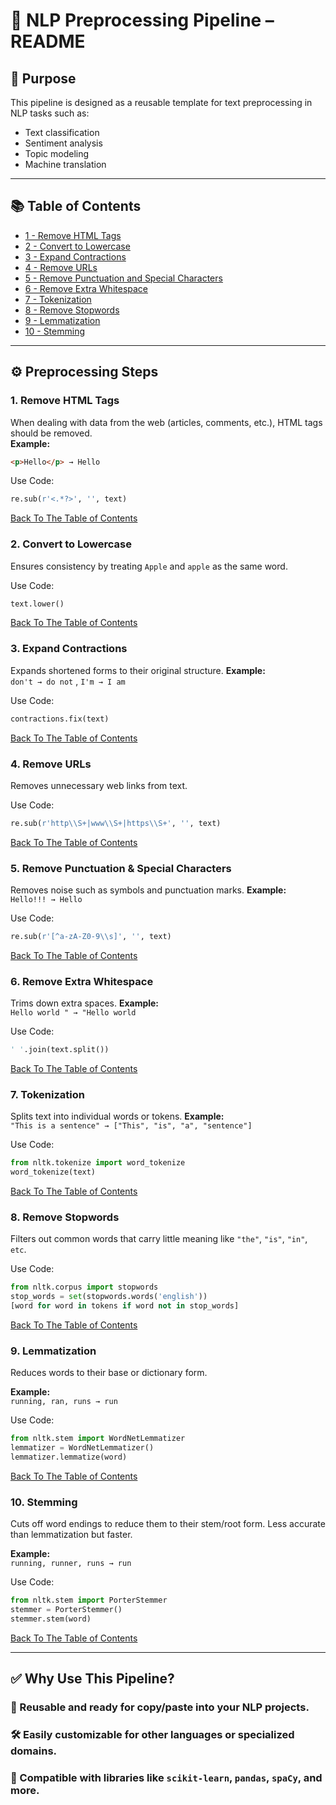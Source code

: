 # 🧾 NLP Preprocessing Pipeline – README

## 📌 Purpose  
This pipeline is designed as a reusable template for text preprocessing in NLP tasks such as:

- Text classification  
- Sentiment analysis  
- Topic modeling  
- Machine translation  


---

## 📚 Table of Contents

- [1 - Remove HTML Tags](#1-remove-html-tags)
- [2 - Convert to Lowercase](#2-convert-to-lowercase)
- [3 - Expand Contractions](#3-expand-contractions)
- [4 - Remove URLs](#4-remove-urls)
- [5 - Remove Punctuation and Special Characters](#5-remove-punctuation--special-characters)
- [6 - Remove Extra Whitespace](#6-remove-extra-whitespace)
- [7 - Tokenization](#7-tokenization)
- [8 - Remove Stopwords](#8-remove-stopwords)
- [9 - Lemmatization](#9-lemmatization)
- [10 - Stemming](#10-stemming)

---

## ⚙️ Preprocessing Steps

### 1. Remove HTML Tags  
When dealing with data from the web (articles, comments, etc.), HTML tags should be removed.  
**Example:**  
```html
<p>Hello</p> → Hello
```
Use Code:
```python
re.sub(r'<.*?>', '', text)
```

[Back To The Table of Contents](#-table-of-contents)


### 2. Convert to Lowercase
Ensures consistency by treating `Apple` and `apple` as the same word.

Use Code:
```python
text.lower()
```

[Back To The Table of Contents](#-table-of-contents)


### 3. Expand Contractions
Expands shortened forms to their original structure.
**Example:**  
`don't → do not` , `I'm → I am`

Use Code:
```python
contractions.fix(text)
```

[Back To The Table of Contents](#-table-of-contents)


### 4. Remove URLs
Removes unnecessary web links from text.

Use Code:
```python
re.sub(r'http\\S+|www\\S+|https\\S+', '', text)
```

[Back To The Table of Contents](#-table-of-contents)


### 5. Remove Punctuation & Special Characters
Removes noise such as symbols and punctuation marks.
**Example:**  
`Hello!!! → Hello`

Use Code:
```python
re.sub(r'[^a-zA-Z0-9\\s]', '', text)
```

[Back To The Table of Contents](#-table-of-contents)

### 6. Remove Extra Whitespace
Trims down extra spaces.
**Example:**  
`Hello world " → "Hello world`

Use Code:
```python
' '.join(text.split())
```

[Back To The Table of Contents](#-table-of-contents)

### 7. Tokenization
Splits text into individual words or tokens.
**Example:**  
`"This is a sentence" → ["This", "is", "a", "sentence"]`

Use Code:
```python
from nltk.tokenize import word_tokenize  
word_tokenize(text)
```

[Back To The Table of Contents](#-table-of-contents)

### 8. Remove Stopwords
Filters out common words that carry little meaning like `"the"`, `"is"`, `"in"`, `etc`.

Use Code:
```python
from nltk.corpus import stopwords  
stop_words = set(stopwords.words('english'))  
[word for word in tokens if word not in stop_words]
```

[Back To The Table of Contents](#-table-of-contents)

### 9. Lemmatization
Reduces words to their base or dictionary form.

**Example:**  
`running, ran, runs → run`

Use Code:
```python
from nltk.stem import WordNetLemmatizer  
lemmatizer = WordNetLemmatizer()  
lemmatizer.lemmatize(word)
```

[Back To The Table of Contents](#-table-of-contents)

### 10. Stemming

Cuts off word endings to reduce them to their stem/root form. Less accurate than lemmatization but faster.

**Example:**  
`running, runner, runs → run`

Use Code:
```python
from nltk.stem import PorterStemmer  
stemmer = PorterStemmer()  
stemmer.stem(word)
```

[Back To The Table of Contents](#-table-of-contents)

---

## ✅ Why Use This Pipeline?

### 🔁 Reusable and ready for copy/paste into your NLP projects.

### 🛠️ Easily customizable for other languages or specialized domains.

### 🤖 Compatible with libraries like `scikit-learn`, `pandas`, `spaCy`, and more.






